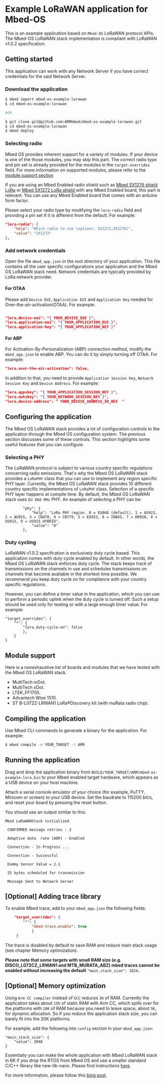 # Example LoRaWAN application for Mbed-OS

This is an example application based on `Mbed-OS` LoRaWAN protocol APIs. The Mbed-OS LoRaWAN stack implementation is compliant with LoRaWAN v1.0.2 specification. 

## Getting started

This application can work with any Network Server if you have correct credentials for the said Network Server. 

### Download the application

```sh
$ mbed import mbed-os-example-lorawan
$ cd mbed-os-example-lorawan

#OR

$ git clone git@github.com:ARMmbed/mbed-os-example-lorawan.git
$ cd mbed-os-example-lorawan
$ mbed deploy
```

### Selecting radio

Mbed OS provides inherent support for a variety of modules. If your device is one of the those modules, you may skip this part. The correct radio type and pin set is already provided for the modules in the `target-overrides` field. For more information on supported modules, please refer to the [module support section](#module-support)

If you are using an Mbed Enabled radio shield such as [Mbed SX1276 shield LoRa](https://os.mbed.com/components/SX1276MB1xAS/) or [Mbed SX1272 LoRa shield ](https://os.mbed.com/components/SX1272MB2xAS/) with any Mbed Enabled board, this part is relevant. You can use any Mbed Enabled board that comes with an arduino form factor.

Please select your radio type by modifying the `lora-radio` field and providing a pin set if it is different from the default. For example:

```json
"lora-radio": {
    "help": "Which radio to use (options: SX1272,SX1276)",
    "value": "SX1272"
},
```

### Add network credentials

Open the file `mbed_app.json` in the root directory of your application. This file contains all the user specific configurations your application and the Mbed OS LoRaWAN stack need. Network credentials are typically provided by LoRa network provider.

#### For OTAA

Please add `Device EUI`, `Application EUI` and `Application Key` needed for Over-the-air-activation(OTAA). For example:

```json

"lora.device-eui": "{ YOUR_DEVICE_EUI }",
"lora.application-eui": "{ YOUR_APPLICATION_EUI }",
"lora.application-key": "{ YOUR_APPLICATION_KEY }"
```

#### For ABP

For Activation-By-Personalization (ABP) connection method, modify the `mbed_app.json` to enable ABP. You can do it by simply turning off OTAA. For example:

```json
"lora.over-the-air-activation": false,
```

In addition to that, you need to provide `Application Session Key`, `Network Session Key` and `Device Address`. For example:

```json
"lora.appskey": "{ YOUR_APPLICATION_SESSION_KEY }",
"lora.nwkskey": "{ YOUR_NETWORK_SESSION_KEY }",
"lora.device-address": " YOUR_DEVICE_ADDRESS_IN_HEX  " 
```

## Configuring the application

The Mbed OS LoRaWAN stack provides a lot of configuration controls to the application through the Mbed OS configuration system. The previous section discusses some of these controls. This section highlights some useful features that you can configure.

### Selecting a PHY

The LoRaWAN protocol is subject to various country specific regulations concerning radio emissions. That's why the Mbed OS LoRaWAN stack provides a `LoRaPHY` class that you can use to implement any region specific PHY layer. Currently, the Mbed OS LoRaWAN stack provides 10 different country specific implementations of `LoRaPHY` class. Selection of a specific PHY layer happens at compile time. By default, the Mbed OS LoRaWAN stack uses `EU 868 MHz` PHY. An example of selecting a PHY can be:

```josn
        "phy": {
            "help": "LoRa PHY region. 0 = EU868 (default), 1 = AS923, 2 = AU915, 3 = CN470, 4 = CN779, 5 = EU433, 6 = IN865, 7 = KR920, 8 = US915, 9 = US915_HYBRID",
            "value": "0"
        },
```

### Duty cycling

LoRaWAN v1.0.2 specifcation is exclusively duty cycle based. This application comes with duty cycle enabled by default. In other words, the Mbed OS LoRaWAN stack enforces duty cycle. The stack keeps track of transmissions on the channels in use and schedules transmissions on channels that become available in the shortest time possible. We recommend you keep duty cycle on for compliance with your country specific regulations. 

However, you can define a timer value in the application, which you can use to perform a periodic uplink when the duty cycle is turned off. Such a setup should be used only for testing or with a large enough timer value. For example:

```josn 
"target_overrides": {
	"*": {
		"lora.duty-cycle-on": false
		},
	}
}
```

## Module support

Here is a nonexhaustive list of boards and modules that we have tested with the Mbed OS LoRaWAN stack.

- MultiTech mDot.
- MultiTech xDot.
- LTEK_FF1705.
- Advantech Wise 1510.
- ST B-L072Z-LRWAN1 LoRa®Discovery kit (with muRata radio chip).

## Compiling the application

Use Mbed CLI commands to generate a binary for the application.
For example:

```sh
$ mbed compile -m YOUR_TARGET -t ARM
```

## Running the application

Drag and drop the application binary from `BUILD/YOUR_TARGET/ARM/mbed-os-example-lora.bin` to your Mbed enabled target hardware, which appears as a USB device on your host machine. 

Attach a serial console emulator of your choice (for example, PuTTY, Minicom or screen) to your USB device. Set the baudrate to 115200 bit/s, and reset your board by pressing the reset button.

You should see an output similar to this:

```
Mbed LoRaWANStack initialized 

 CONFIRMED message retries : 3 

 Adaptive data  rate (ADR) - Enabled 

 Connection - In Progress ...

 Connection - Successful 

 Dummy Sensor Value = 2.1 

 25 bytes scheduled for transmission 
 
 Message Sent to Network Server

```

## [Optional] Adding trace library
To enable Mbed trace, add to your `mbed_app.json` the following fields:

```json
    "target_overrides": {
        "*": {
            "mbed-trace.enable": true
            }
     }
```
The trace is disabled by default to save RAM and reduce main stack usage (see chapter Memory optimization).

**Please note that some targets with small RAM size (e.g. DISCO_L072CZ_LRWAN1 and MTB_MURATA_ABZ) mbed traces cannot be enabled without increasing the default** `"main_stack_size": 1024`**.**

## [Optional] Memory optimization 

Using `Arm CC compiler` instead of `GCC` reduces `3K` of RAM. Currently the application takes about `15K` of static RAM with Arm CC, which spills over for the platforms with `20K` of RAM because you need to leave space, about `5K`, for dynamic allocation. So if you reduce the application stack size, you can barely fit into the 20K platforms.

For example, add the following into `config` section in your `mbed_app.json`:

```
"main_stack_size": {
    "value": 2048
}
```

Essentially you can make the whole application with Mbed LoRaWAN stack in 6K if you drop the RTOS from Mbed OS and use a smaller standard C/C++ library like new-lib-nano. Please find instructions [here](https://os.mbed.com/blog/entry/Reducing-memory-usage-with-a-custom-prin/).
 

For more information, please follow this [blog post](https://os.mbed.com/blog/entry/Reducing-memory-usage-by-tuning-RTOS-con/).
